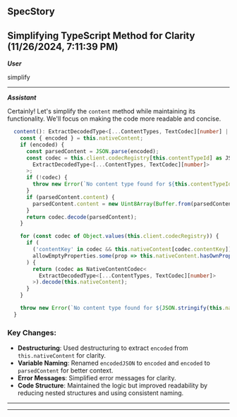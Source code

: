 ## SpecStory

## Simplifying TypeScript Method for Clarity (11/26/2024, 7:11:39 PM)

_**User**_

simplify

---

_**Assistant**_

Certainly! Let's simplify the `content` method while maintaining its functionality. We'll focus on making the code more readable and concise.

```typescript:node_modules/@xmtp/react-native-sdk/src/lib/DecodedMessage.ts
  content(): ExtractDecodedType<[...ContentTypes, TextCodec][number] | string> {
    const { encoded } = this.nativeContent;
    if (encoded) {
      const parsedContent = JSON.parse(encoded);
      const codec = this.client.codecRegistry[this.contentTypeId] as JSContentCodec<
        ExtractDecodedType<[...ContentTypes, TextCodec][number]>
      >;
      if (!codec) {
        throw new Error(`No content type found for ${this.contentTypeId}`);
      }
      if (parsedContent.content) {
        parsedContent.content = new Uint8Array(Buffer.from(parsedContent.content, 'base64'));
      }
      return codec.decode(parsedContent);
    }

    for (const codec of Object.values(this.client.codecRegistry)) {
      if (
        ('contentKey' in codec && this.nativeContent[codec.contentKey]) ||
        allowEmptyProperties.some(prop => this.nativeContent.hasOwnProperty(prop))
      ) {
        return (codec as NativeContentCodec<
          ExtractDecodedType<[...ContentTypes, TextCodec][number]>
        >).decode(this.nativeContent);
      }
    }

    throw new Error(`No content type found for ${JSON.stringify(this.nativeContent)}`);
  }
```

### Key Changes:
- **Destructuring**: Used destructuring to extract `encoded` from `this.nativeContent` for clarity.
- **Variable Naming**: Renamed `encodedJSON` to `encoded` and `encoded` to `parsedContent` for better context.
- **Error Messages**: Simplified error messages for clarity.
- **Code Structure**: Maintained the logic but improved readability by reducing nested structures and using consistent naming.

---



---

